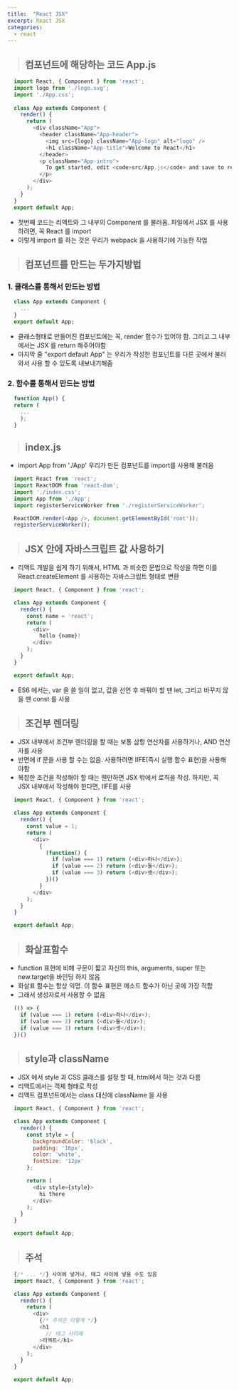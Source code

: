 ```yaml
---
title:  "React JSX"
excerpt: React JSX
categories:
  - react
---
```


> ## 컴포넌트에 해당하는 코드 App.js
  
```javascript
  import React, { Component } from 'react';
  import logo from './logo.svg';
  import './App.css';
  
  class App extends Component {
    render() {
      return (
        <div className="App">
          <header className="App-header">
            <img src={logo} className="App-logo" alt="logo" />
            <h1 className="App-title">Welcome to React</h1>
          </header>
          <p className="App-intro">
            To get started, edit <code>src/App.js</code> and save to reload.
          </p>
        </div>
      );
    }
  }
  export default App;
```  
  
- 첫번째 코드는 리액트와 그 내부의 Component 를 불러옴. 파일에서 JSX 를 사용하려면, 꼭 React 를 import
- 이렇게 import 를 하는 것은 우리가 webpack 을 사용하기에 가능한 작업

> ## 컴포넌트를 만드는 두가지방법

### 1. 클래스를 통해서 만드는 방법

```javascript
  class App extends Component {
    ...
  }
  export default App;
```  
- 클래스형태로 만들어진 컴포넌트에는 꼭, render 함수가 있어야 함. 그리고 그 내부에서는 JSX 를 return 해주어야함  
- 마지막 줄 "export default App" 는 우리가 작성한 컴포넌트를 다른 곳에서 불러와서 사용 할 수 있도록 내보내기해줌


### 2. 함수를 통해서 만드는 방법
  
```javascript
  function App() {
  return (
    ...
    );
  }
```  
  
> ## index.js

- import App from './App' 우리가 만든 컴포넌트를 import를 사용해 불러옴
  
```javascript
  import React from 'react';
  import ReactDOM from 'react-dom';
  import './index.css';
  import App from './App';
  import registerServiceWorker from './registerServiceWorker';

  ReactDOM.render(<App />, document.getElementById('root'));
  registerServiceWorker();
```  

> ## JSX 안에 자바스크립트 값 사용하기  

- 리액트 개발을 쉽게 하기 위해서, HTML 과 비슷한 문법으로 작성을 하면 이를 React.createElement 를 사용하는 자바스크립트 형태로 변환

```javascript
  import React, { Component } from 'react';

  class App extends Component {
    render() {
      const name = 'react';
      return (
        <div>
          hello {name}!
        </div>
      );
    }
  }

  export default App;
```  

- ES6 에서는, var 을 쓸 일이 없고, 값을 선언 후 바꿔야 할 땐 let, 그리고 바꾸지 않을 땐 const 를 사용

> ## 조건부 렌더링  

- JSX 내부에서 조건부 렌더링을 할 때는 보통 삼항 연산자를 사용하거나, AND 연산자를 사용
- 반면에 if 문을 사용 할 수는 없음. 사용하려면 IIFE(즉시 실행 함수 표현)을 사용해야함
- 복잡한 조건을 작성해야 할 때는 웬만하면 JSX 밖에서 로직을 작성. 하지만, 꼭 JSX 내부에서 작성해야 한다면, IIFE를 사용

```javascript
  import React, { Component } from 'react';

  class App extends Component {
    render() {
      const value = 1;
      return (
        <div>
          {
            (function() {
              if (value === 1) return (<div>하나</div>);
              if (value === 2) return (<div>둘</div>);
              if (value === 3) return (<div>셋</div>);
            })()
          }
        </div>
      );
    }
  }

  export default App;
```  

> ## 화살표함수  

- function 표현에 비해 구문이 짧고 자신의 this, arguments, super 또는 new.target을 바인딩 하지 않음
- 화살표 함수는 항상 익명. 이 함수 표현은 메소드 함수가 아닌 곳에 가장 적합
- 그래서 생성자로서 사용할 수 없음

```javascript
  (() => {
    if (value === 1) return (<div>하나</div>);
    if (value === 2) return (<div>둘</div>);
    if (value === 3) return (<div>셋</div>);
  })()
```  
  
> ## style과 className  

- JSX 에서 style 과 CSS 클래스를 설정 할 때, html에서 하는 것과 다름
- 리액트에서는 객체 형태로 작성
- 리액트 컴포넌트에서는 class 대신에 className 을 사용

```javascript
  import React, { Component } from 'react';

  class App extends Component {
    render() {
      const style = {
        backgroundColor: 'black',
        padding: '16px',
        color: 'white',
        fontSize: '12px'
      };

      return (
        <div style={style}>
          hi there
        </div>
      );
    }
  }

  export default App;
```  

> ## 주석
  
```javascript
  {/* ... */} 사이에 넣거나, 태그 사이에 넣을 수도 있음
  import React, { Component } from 'react';

  class App extends Component {
    render() {
      return (
        <div>
          {/* 주석은 이렇게 */}
          <h1
            // 태그 사이에
          >리액트</h1>
        </div>
      );
    }
  }

  export default App;
```  

